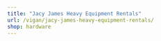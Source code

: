 ```yaml
---
title: "Jacy James Heavy Equipment Rentals"
url: /vigan/jacy-james-heavy-equipment-rentals/
shop: hardware
---
```

